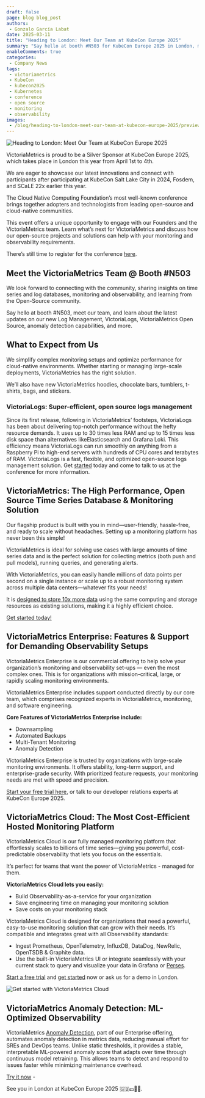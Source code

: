 ```yaml
---
draft: false
page: blog blog_post
authors:
 - Gonzalo García Labat
date: 2025-03-11
title: "Heading to London: Meet Our Team at KubeCon Europe 2025"
summary: "Say hello at booth #N503 for KubeCon Europe 2025 in London, meet our team, and find out about the latest updates on our new VictoriaLogs solution, VictoriaMetrics, anomaly detection capabilities, and more."
enableComments: true
categories:
 - Company News
tags:
 - victoriametrics
 - KubeCon
 - kubecon2025
 - Kubernetes
 - conference
 - open source
 - monitoring
 - observability
images:
 - /blog/heading-to-london-meet-our-team-at-kubecon-europe-2025/preview.webp
---
```


![Heading to London: Meet Our Team at KubeCon Europe 2025](/blog/heading-to-london-meet-our-team-at-kubecon-europe-2025/preview.webp)

VictoriaMetrics is proud to be a Silver Sponsor at KubeCon Europe 2025, which takes place in London this year from April 1st to 4th.

We are eager to showcase our latest innovations and connect with participants after participating at KubeCon Salt Lake City in 2024, Fosdem, and SCaLE 22x earlier this year.

The Cloud Native Computing Foundation’s most well-known conference brings together adopters and technologists from leading open-source and cloud-native communities.

This event offers a unique opportunity to engage with our Founders and the VictoriaMetrics team. Learn what’s next for VictoriaMetrics and discuss how our open-source projects and solutions can help with your monitoring and observability requirements.

There’s still time to register for the conference [here](https://events.linuxfoundation.org/kubecon-cloudnativecon-europe/).

## Meet the VictoriaMetrics Team @ Booth #N503

We look forward to connecting with the community, sharing insights on time series and log databases, monitoring and observability, and learning from the Open-Source community.

Say hello at booth #N503, meet our team, and learn about the latest updates on our new Log Management, VictoriaLogs, VictoriaMetrics Open Source, anomaly detection capabilities, and more.

## What to Expect from Us

We simplify complex monitoring setups and optimize performance for cloud-native environments. Whether starting or managing large-scale deployments, VictoriaMetrics has the right solution.

We’ll also have new VictoriaMetrics hoodies, chocolate bars, tumblers, t-shirts, bags, and stickers.

### VictoriaLogs: Super-efficient, open source logs management

Since its first release, following in VictoriaMetrics’ footsteps, VictoriaLogs has been about delivering top-notch performance without the hefty resource demands. It uses up to 30 times less RAM and up to 15 times less disk space than alternatives likeElasticsearch and Grafana Loki. This efficiency means VictoriaLogs can run smoothly on anything from a Raspberry Pi to high-end servers with hundreds of CPU cores and terabytes of RAM.
VictoriaLogs is a fast, flexible, and optimized open-source logs management solution.
Get [started](https://victoriametrics.com/blog/victorialogs-status-update-heading-towards-the-cluster-version/) today and come to talk to us at the conference for more information.

## VictoriaMetrics: The High Performance, Open Source Time Series Database & Monitoring Solution

Our flagship product is built with you in mind—user-friendly, hassle-free, and ready to scale without headaches. Setting up a monitoring platform has never been this simple!

VictoriaMetrics is ideal for solving use cases with large amounts of time series data and is the perfect solution for collecting metrics (both push and pull models), running queries, and generating alerts.

With VictoriaMetrics, you can easily handle millions of data points per second on a single instance or scale up to a robust monitoring system across multiple data centers—whatever fits your needs!

It is [designed to store 10x more data](https://docs.victoriametrics.com/#prominent-features) using the same computing and storage resources as existing solutions, making it a highly efficient choice.

[Get started today!](https://victoriametrics.com/products/open-source/)

## VictoriaMetrics Enterprise: Features & Support for Demanding Observability Setups

VictoriaMetrics Enterprise is our commercial offering to help solve your organization’s monitoring and observability set-ups — even the most complex ones. This is for organizations with mission-critical, large, or rapidly scaling monitoring environments.

VictoriaMetrics Enterprise includes support conducted directly by our core team, which comprises recognized experts in VictoriaMetrics, monitoring, and software engineering.

**Core Features of VictoriaMetrics Enterprise include:**

- Downsampling
- Automated Backups
- Multi-Tenant Monitoring
- Anomaly Detection

VictoriaMetrics Enterprise is trusted by organizations with large-scale monitoring environments. It offers stability, long-term support, and enterprise-grade security. With prioritized feature requests, your monitoring needs are met with speed and precision.

[Start your free trial here](https://victoriametrics.com/products/enterprise/trial/), or talk to our developer relations experts at KubeCon Europe 2025.

## VictoriaMetrics Cloud: The Most Cost-Efficient Hosted Monitoring Platform

VictoriaMetrics Cloud is our fully managed monitoring platform that effortlessly scales to billions of time series—giving you powerful, cost-predictable observability that lets you focus on the essentials.

It’s perfect for teams that want the power of VictoriaMetrics - managed for them.

**VictoriaMetrics Cloud lets you easily:**

- Build Observability-as-a-service for your organization
- Save engineering time on managing your monitoring solution
- Save costs on your monitoring stack

VictoriaMetrics Cloud is designed for organizations that need a powerful, easy-to-use monitoring solution that can grow with their needs. It’s compatible and integrates great with all Observability standards:

- Ingest Prometheus, OpenTelemetry, InfluxDB, DataDog, NewRelic, OpenTSDB & Graphite data.
- Use the built-in VictoriaMetrics UI or integrate seamlessly with your current stack to query and visualize your data in Grafana or [Perses](https://perses.dev/).

[Start a free trial](https://victoriametrics.com/products/cloud/) and [get started](https://docs.victoriametrics.com/victoriametrics-cloud/get-started/quickstart/) now or ask us for a demo in London.

![Get started with VictoriaMetrics Cloud](/blog/heading-to-london-meet-our-team-at-kubecon-europe-2025/get-started-preview.webp)

## VictoriaMetrics Anomaly Detection: ML-Optimized Observability

VictoriaMetrics [Anomaly Detection](https://docs.victoriametrics.com/anomaly-detection/index.html), part of our Enterprise offering, automates anomaly detection in metrics data, reducing manual effort for SREs and DevOps teams. Unlike static thresholds, it provides a stable, interpretable ML-powered anomaly score that adapts over time through continuous model retraining. This allows teams to detect and respond to issues faster while minimizing maintenance overhead.

[Try it now](https://victoriametrics.com/products/enterprise/anomaly-detection/)  -

See you in London at KubeCon Europe 2025 🇬🇧💷💂‍♀️.